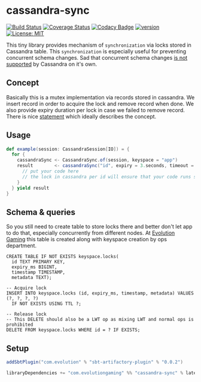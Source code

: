 # cassandra-sync
[![Build Status](https://github.com/evolution-gaming/cassandra-sync/workflows/CI/badge.svg)](https://github.com/evolution-gaming/cassandra-sync/actions?query=workflow%3ACI)
[![Coverage Status](https://coveralls.io/repos/evolution-gaming/cassandra-sync/badge.svg)](https://coveralls.io/r/evolution-gaming/cassandra-sync)
[![Codacy Badge](https://api.codacy.com/project/badge/Grade/041b527e012447b093bf3d68b4d79c67)](https://www.codacy.com/app/evolution-gaming/cassandra-sync?utm_source=github.com&amp;utm_medium=referral&amp;utm_content=evolution-gaming/cassandra-sync&amp;utm_campaign=Badge_Grade)
[![version](https://api.bintray.com/packages/evolutiongaming/maven/cassandra-sync/images/download.svg) ](https://bintray.com/evolutiongaming/maven/cassandra-sync/_latestVersion)
[![License: MIT](https://img.shields.io/badge/License-MIT-yellowgreen.svg)](https://opensource.org/licenses/MIT)

This tiny library provides mechanism of `synchronization` via locks stored in Cassandra table.
This `synchronization` is especially useful for preventing concurrent schema changes.
Sad that concurrent schema changes [is not supported](https://issues.apache.org/jira/browse/CASSANDRA-10699) by Cassandra on it's own.

## Concept 

Basically this is a mutex implementation via records stored in cassandra.
We insert record in order to acquire the lock and remove record when done.
We also provide expiry duration per lock in case we failed to remove record.
There is nice [statement](https://stackoverflow.com/a/34558/301517) which ideally describes the concept.

## Usage

```scala
def example(session: CassandraSession[IO]) = {
  for {
    cassandraSync <- CassandraSync.of(session, keyspace = "app")
    result        <- cassandraSync("id", expiry = 3.seconds, timeout = 10.seconds) {
      // put your code here 
      // the lock in cassandra per id will ensure that your code runs strictly sequentially
    }
  } yield result
}
```

## Schema & queries

So you still need to create table to store locks there and better don't let app to do that, especially concurrently from different nodes.
At [Evolution Gaming](https://www.evolutiongaming.com) this table is created along with keyspace creation by ops department.

```cql
CREATE TABLE IF NOT EXISTS keyspace.locks(
  id TEXT PRIMARY KEY,
  expiry_ms BIGINT,
  timestamp TIMESTAMP,
  metadata TEXT);

-- Acquire lock
INSERT INTO keyspace.locks (id, expiry_ms, timestamp, metadata) VALUES (?, ?, ?, ?)
  IF NOT EXISTS USING TTL ?;

-- Release lock
-- This DELETE should also be a LWT op as mixing LWT and normal ops is prohibited
DELETE FROM keyspace.locks WHERE id = ? IF EXISTS;
```

## Setup

```scala
addSbtPlugin("com.evolution" % "sbt-artifactory-plugin" % "0.0.2")

libraryDependencies += "com.evolutiongaming" %% "cassandra-sync" % latestVersion
```
